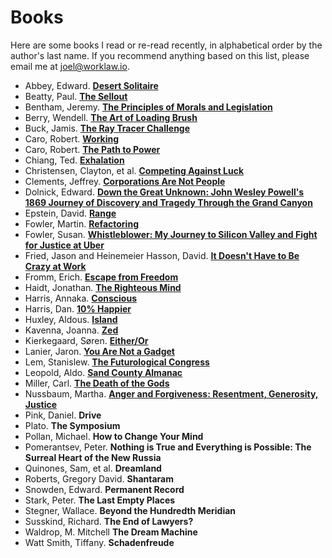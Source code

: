 # Books

Here are some books I read or re-read recently, in alphabetical order by the author's last name. If you recommend anything based on this list, please email me at <joel@worklaw.io>.

- Abbey, Edward. **[Desert Solitaire](https://www.goodreads.com/book/show/214614.Desert_Solitaire?from_search=true&from_srp=true&qid=H18tHxHWBY&rank=1)**
- Beatty, Paul. **[The Sellout](https://www.goodreads.com/book/show/22237161-the-sellout?from_search=true&from_srp=true&qid=VeeEOk2puU&rank=1)**
- Bentham, Jeremy. **[The Principles of Morals and Legislation](https://www.goodreads.com/book/show/318365.The_Principles_of_Morals_and_Legislation?from_search=true&from_srp=true&qid=SD3FBuaQUH&rank=2)**
- Berry, Wendell. **[The Art of Loading Brush](https://www.goodreads.com/book/show/34773499-the-art-of-loading-brush?ac=1&from_search=true&qid=xp9s70OcMi&rank=1)**
- Buck, Jamis. **[The Ray Tracer Challenge](https://www.goodreads.com/book/show/39933047-the-ray-tracer-challenge?ac=1&from_search=true&qid=ankv3auqdO&rank=1)**
- Caro, Robert. **[Working](https://www.goodreads.com/book/show/43205240-working?from_search=true&from_srp=true&qid=W10isbTyHI&rank=1)**
- Caro, Robert. **[The Path to Power](https://www.goodreads.com/book/show/86524.The_Path_to_Power?from_search=true&from_srp=true&qid=TtlZ04RYZc&rank=1)**
- Chiang, Ted. **[Exhalation](https://www.goodreads.com/book/show/41160292-exhalation?ac=1&from_search=true&qid=ComaMqUGjQ&rank=1)**
- Christensen, Clayton, et al. **[Competing Against Luck](https://www.goodreads.com/book/show/28820024-competing-against-luck?ac=1&from_search=true&qid=tZFBvhgfvc&rank=1)**
- Clements, Jeffrey. **[Corporations Are Not People](https://www.goodreads.com/book/show/12026163-corporations-are-not-people?ac=1&from_search=true&qid=sFlM2PP8EL&rank=1)**
- Dolnick, Edward. **[Down the Great Unknown: John Wesley Powell's 1869 Journey of Discovery and Tragedy Through the Grand Canyon](https://www.goodreads.com/book/show/438097.Down_the_Great_Unknown)**
- Epstein, David. **[Range](https://www.goodreads.com/book/show/41795733-range?ac=1&from_search=true&qid=srwnCxKObW&rank=1)**
- Fowler, Martin. **[Refactoring](https://www.goodreads.com/book/show/44936.Refactoring?ac=1&from_search=true&qid=IwwQtv2EuQ&rank=1)**
- Fowler, Susan. **[Whistleblower: My Journey to Silicon Valley and Fight for Justice at Uber](https://www.goodreads.com/book/show/51117957-whistleblower?ac=1&from_search=true&qid=SRn86RtHtJ&rank=1)**
- Fried, Jason and Heinemeier Hasson, David. **[It Doesn't Have to Be Crazy at Work](https://www.goodreads.com/book/show/38900866-it-doesn-t-have-to-be-crazy-at-work?from_search=true&from_srp=true&qid=zb09k9Fuue&rank=1)**
- Fromm, Erich. **[Escape from Freedom](https://www.goodreads.com/book/show/25491.Escape_from_Freedom?ac=1&from_search=true&qid=fa1nlYC6Wo&rank=1)**
- Haidt, Jonathan. **[The Righteous Mind](https://www.goodreads.com/book/show/11324722-the-righteous-mind?ac=1&from_search=true&qid=eGg0dqpml9&rank=1)**
- Harris, Annaka. **[Conscious](https://www.goodreads.com/book/show/41571759-conscious?from_search=true&from_srp=true&qid=9DhRBz3mnH&rank=1)**
- Harris, Dan. **[10% Happier](https://www.goodreads.com/book/show/18505796-10-happier?from_search=true&from_srp=true&qid=7e29oR2jBJ&rank=1)**
- Huxley, Aldous. **[Island](https://www.goodreads.com/book/show/5130.Island?from_search=true&from_srp=true&qid=qqYdu0njnk&rank=1)**
- Kavenna, Joanna. **[Zed](https://www.goodreads.com/book/show/44451519-zed?ac=1&from_search=true&qid=bBDiNEo670&rank=2)**
- Kierkegaard, Søren. **[Either/Or](https://www.goodreads.com/book/show/24970.Either_Or?ac=1&from_search=true&qid=3B1enDuBZn&rank=1)**
- Lanier, Jaron. **[You Are Not a Gadget](https://www.goodreads.com/book/show/6683549-you-are-not-a-gadget?ac=1&from_search=true&qid=qdP6sjTqVu&rank=1)**
- Lem, Stanislew. **[The Futurological Congress](https://www.goodreads.com/book/show/733473.The_Futurological_Congress?from_search=true&from_srp=true&qid=yQjZOOS0uN&rank=1)**
- Leopold, Aldo. **[Sand County Almanac](https://www.goodreads.com/book/show/210404.A_Sand_County_Almanac_and_Sketches_Here_and_There?ac=1&from_search=true&qid=vFhcvkq0Lu&rank=1)**
- Miller, Carl. **[The Death of the Gods](https://www.goodreads.com/book/show/40504262-the-death-of-the-gods?ac=1&from_search=true&qid=V4iow7WeI1&rank=2)**
- Nussbaum, Martha. **[Anger and Forgiveness: Resentment, Generosity, Justice](https://www.goodreads.com/book/show/26721206-anger-and-forgiveness?ac=1&from_search=true&qid=UAMFtoqgvD&rank=1)**
- Pink, Daniel. **Drive**
- Plato. **The Symposium**
- Pollan, Michael. **How to Change Your Mind**
- Pomerantsev, Peter. **Nothing is True and Everything is Possible: The Surreal Heart of the New Russia**
- Quinones, Sam, et al. **Dreamland**
- Roberts, Gregory David. **Shantaram**
- Snowden, Edward. **Permanent Record**
- Stark, Peter. **The Last Empty Places**
- Stegner, Wallace. **Beyond the Hundredth Meridian**
- Susskind, Richard. **The End of Lawyers?**
- Waldrop, M. Mitchell **The Dream Machine**
- Watt Smith, Tiffany. **Schadenfreude**
